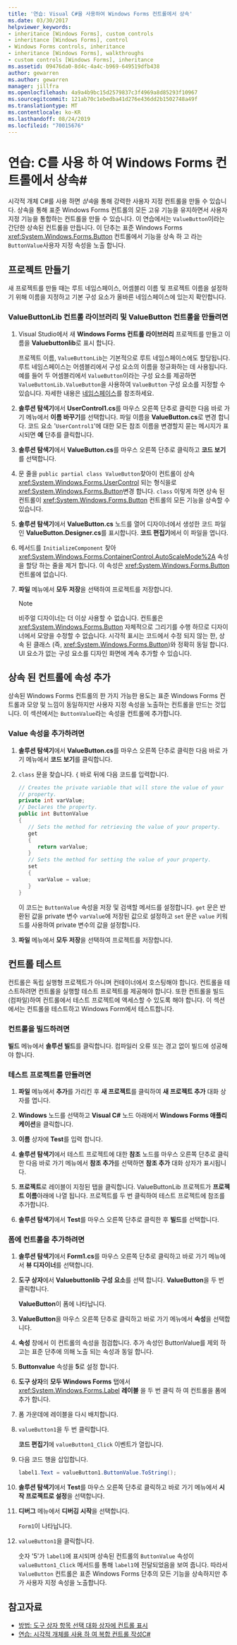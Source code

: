 ```yaml
---
title: '연습: Visual C#을 사용하여 Windows Forms 컨트롤에서 상속'
ms.date: 03/30/2017
helpviewer_keywords:
- inheritance [Windows Forms], custom controls
- inheritance [Windows Forms], control
- Windows Forms controls, inheritance
- inheritance [Windows Forms], walkthroughs
- custom controls [Windows Forms], inheritance
ms.assetid: 09476da0-8d4c-4a4c-b969-649519dfb438
author: gewarren
ms.author: gewarren
manager: jillfra
ms.openlocfilehash: 4a9a4b9bc15d2579837c3f4969a8d85293f10967
ms.sourcegitcommit: 121ab70c1ebedba41d276e436dd2b1502748a49f
ms.translationtype: MT
ms.contentlocale: ko-KR
ms.lasthandoff: 08/24/2019
ms.locfileid: "70015676"
---
```

# <a name="walkthrough-inherit-from-a-windows-forms-control-with-c"></a>연습: C를 사용 하 여 Windows Forms 컨트롤에서 상속\#

시각적 개체 C#를 사용 하면 *상속*을 통해 강력한 사용자 지정 컨트롤을 만들 수 있습니다. 상속을 통해 표준 Windows Forms 컨트롤의 모든 고유 기능을 유지하면서 사용자 지정 기능을 통합하는 컨트롤을 만들 수 있습니다. 이 연습에서는 `ValueButton`이라는 간단한 상속된 컨트롤을 만듭니다. 이 단추는 표준 Windows Forms <xref:System.Windows.Forms.Button> 컨트롤에서 기능을 상속 하 고 라는 `ButtonValue`사용자 지정 속성을 노출 합니다.

## <a name="create-the-project"></a>프로젝트 만들기

새 프로젝트를 만들 때는 루트 네임스페이스, 어셈블리 이름 및 프로젝트 이름을 설정하기 위해 이름을 지정하고 기본 구성 요소가 올바른 네임스페이스에 있는지 확인합니다.

### <a name="to-create-the-valuebuttonlib-control-library-and-the-valuebutton-control"></a>ValueButtonLib 컨트롤 라이브러리 및 ValueButton 컨트롤을 만들려면

1. Visual Studio에서 새 **Windows Forms 컨트롤 라이브러리** 프로젝트를 만들고 이름을 **Valuebuttonlib**로 표시 합니다.

     프로젝트 이름, `ValueButtonLib`는 기본적으로 루트 네임스페이스에도 할당됩니다. 루트 네임스페이스는 어셈블리에서 구성 요소의 이름을 정규화하는 데 사용됩니다. 예를 들어 두 어셈블리에서 `ValueButton`이라는 구성 요소를 제공하면 `ValueButtonLib.ValueButton`을 사용하여 `ValueButton` 구성 요소를 지정할 수 있습니다. 자세한 내용은 [네임스페이스](../../../csharp/programming-guide/namespaces/index.md)를 참조하세요.

2. **솔루션 탐색기**에서 **UserControl1.cs**를 마우스 오른쪽 단추로 클릭한 다음 바로 가기 메뉴에서 **이름 바꾸기**를 선택합니다. 파일 이름을 **ValueButton.cs**로 변경 합니다. 코드 요소 '`UserControl1`'에 대한 모든 참조 이름을 변경할지 묻는 메시지가 표시되면 **예** 단추를 클릭합니다.

3. **솔루션 탐색기**에서 **ValueButton.cs**를 마우스 오른쪽 단추로 클릭하고 **코드 보기**를 선택합니다.

4. 문 줄을 `public partial class ValueButton`찾아이 컨트롤이 상속 <xref:System.Windows.Forms.UserControl> 되는 형식을로 <xref:System.Windows.Forms.Button>변경 합니다. `class` 이렇게 하면 상속 된 컨트롤이 <xref:System.Windows.Forms.Button> 컨트롤의 모든 기능을 상속할 수 있습니다.

5. **솔루션 탐색기**에서 **ValueButton.cs** 노드를 열어 디자이너에서 생성한 코드 파일인 **ValueButton.Designer.cs**를 표시합니다. **코드 편집기**에서 이 파일을 엽니다.

6. 메서드를 `InitializeComponent` 찾아 <xref:System.Windows.Forms.ContainerControl.AutoScaleMode%2A> 속성을 할당 하는 줄을 제거 합니다. 이 속성은 <xref:System.Windows.Forms.Button> 컨트롤에 없습니다.

7. **파일** 메뉴에서 **모두 저장**을 선택하여 프로젝트를 저장합니다.

    > [!NOTE]
    > 비주얼 디자이너는 더 이상 사용할 수 없습니다. 컨트롤은 <xref:System.Windows.Forms.Button> 자체적으로 그리기를 수행 하므로 디자이너에서 모양을 수정할 수 없습니다. 시각적 표시는 코드에서 수정 되지 않는 한, 상속 된 클래스 (즉, <xref:System.Windows.Forms.Button>)와 정확히 동일 합니다. UI 요소가 없는 구성 요소를 디자인 화면에 계속 추가할 수 있습니다.

## <a name="add-a-property-to-your-inherited-control"></a>상속 된 컨트롤에 속성 추가

상속된 Windows Forms 컨트롤의 한 가지 가능한 용도는 표준 Windows Forms 컨트롤과 모양 및 느낌이 동일하지만 사용자 지정 속성을 노출하는 컨트롤을 만드는 것입니다. 이 섹션에서는 `ButtonValue`라는 속성을 컨트롤에 추가합니다.

### <a name="to-add-the-value-property"></a>Value 속성을 추가하려면

1. **솔루션 탐색기**에서 **ValueButton.cs**를 마우스 오른쪽 단추로 클릭한 다음 바로 가기 메뉴에서 **코드 보기**를 클릭합니다.

2. `class` 문을 찾습니다. `{` 바로 뒤에 다음 코드를 입력합니다.

    ```csharp
    // Creates the private variable that will store the value of your
    // property.
    private int varValue;
    // Declares the property.
    public int ButtonValue
    {
       // Sets the method for retrieving the value of your property.
       get
       {
          return varValue;
       }
       // Sets the method for setting the value of your property.
       set
       {
          varValue = value;
       }
    }
    ```

     이 코드는 `ButtonValue` 속성을 저장 및 검색할 메서드를 설정합니다. `get` 문은 반환된 값을 private 변수 `varValue`에 저장된 값으로 설정하고 `set` 문은 `value` 키워드를 사용하여 private 변수의 값을 설정합니다.

3. **파일** 메뉴에서 **모두 저장**을 선택하여 프로젝트를 저장합니다.

## <a name="test-the-control"></a>컨트롤 테스트

컨트롤은 독립 실행형 프로젝트가 아니며 컨테이너에서 호스팅해야 합니다. 컨트롤을 테스트하려면 컨트롤을 실행할 테스트 프로젝트를 제공해야 합니다. 또한 컨트롤을 빌드(컴파일)하여 컨트롤에서 테스트 프로젝트에 액세스할 수 있도록 해야 합니다. 이 섹션에서는 컨트롤을 테스트하고 Windows Form에서 테스트합니다.

### <a name="to-build-your-control"></a>컨트롤을 빌드하려면

**빌드** 메뉴에서 **솔루션 빌드**를 클릭합니다. 컴파일러 오류 또는 경고 없이 빌드에 성공해야 합니다.

### <a name="to-create-a-test-project"></a>테스트 프로젝트를 만들려면

1. **파일** 메뉴에서 **추가**를 가리킨 후 **새 프로젝트**를 클릭하여 **새 프로젝트 추가** 대화 상자를 엽니다.

2. **Windows** 노드를 선택하고 **Visual C#** 노드 아래에서 **Windows Forms 애플리케이션**을 클릭합니다.

3. **이름** 상자에 **Test**를 입력 합니다.

4. **솔루션 탐색기**에서 테스트 프로젝트에 대한 **참조** 노드를 마우스 오른쪽 단추로 클릭한 다음 바로 가기 메뉴에서 **참조 추가**를 선택하면 **참조 추가** 대화 상자가 표시됩니다.

5. **프로젝트**로 레이블이 지정된 탭을 클릭합니다. ValueButtonLib 프로젝트가 **프로젝트 이름**아래에 나열 됩니다. 프로젝트를 두 번 클릭하여 테스트 프로젝트에 참조를 추가합니다.

6. **솔루션 탐색기**에서 **Test**를 마우스 오른쪽 단추로 클릭한 후 **빌드**를 선택합니다.

### <a name="to-add-your-control-to-the-form"></a>폼에 컨트롤을 추가하려면

1. **솔루션 탐색기**에서 **Form1.cs**를 마우스 오른쪽 단추로 클릭하고 바로 가기 메뉴에서 **뷰 디자이너**를 선택합니다.

2. **도구 상자**에서 **Valuebuttonlib 구성 요소**를 선택 합니다. **ValueButton**을 두 번 클릭합니다.

     **ValueButton**이 폼에 나타납니다.

3. **ValueButton**을 마우스 오른쪽 단추로 클릭하고 바로 가기 메뉴에서 **속성**을 선택합니다.

4. **속성** 창에서 이 컨트롤의 속성을 점검합니다. 추가 속성인 ButtonValue를 제외 하 고는 표준 단추에 의해 노출 되는 속성과 동일 합니다.

5. **Buttonvalue** 속성을 **5**로 설정 합니다.

6. **도구 상자**의 **모두 Windows Forms** 탭에서 <xref:System.Windows.Forms.Label> **레이블** 을 두 번 클릭 하 여 컨트롤을 폼에 추가 합니다.

7. 폼 가운데에 레이블을 다시 배치합니다.

8. `valueButton1`을 두 번 클릭합니다.

     **코드 편집기**에 `valueButton1_Click` 이벤트가 열립니다.

9. 다음 코드 행을 삽입합니다.

    ```csharp
    label1.Text = valueButton1.ButtonValue.ToString();
    ```

10. **솔루션 탐색기**에서 **Test**를 마우스 오른쪽 단추로 클릭하고 바로 가기 메뉴에서 **시작 프로젝트로 설정**을 선택합니다.

11. **디버그** 메뉴에서 **디버깅 시작**을 선택합니다.

     `Form1`이 나타납니다.

12. `valueButton1`을 클릭합니다.

     숫자 '5'가 `label1`에 표시되며 상속된 컨트롤의 `ButtonValue` 속성이 `valueButton1_Click` 메서드를 통해 `label1`에 전달되었음을 보여 줍니다. 따라서 `ValueButton` 컨트롤은 표준 Windows Forms 단추의 모든 기능을 상속하지만 추가 사용자 지정 속성을 노출합니다.

## <a name="see-also"></a>참고자료

- [방법: 도구 상자 항목 선택 대화 상자에 컨트롤 표시](how-to-display-a-control-in-the-choose-toolbox-items-dialog-box.md)
- [연습: 시각적 개체를 사용 하 여 복합 컨트롤 작성C#](walkthrough-authoring-a-composite-control-with-visual-csharp.md)
